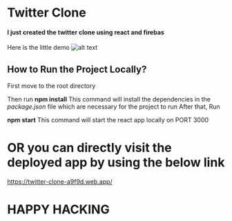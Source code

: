 # Twitter Clone
#### I just created the twitter clone using react and firebas
Here is the little demo
![alt text](https://github.com/AsnanAshfaq/twitter-clone/blob/master/Twitter-Clone.gif?raw=true)



## How to Run the Project Locally?
First move to the root directory 

Then run 
**npm install**
This command will install the dependencies in the *package.json* file which are necessary for the project to run
After that, Run 

**npm start**
This command will start the react app locally on PORT 3000

# OR you can directly visit the deployed app by using the below link
https://twitter-clone-a9f9d.web.app/
# HAPPY HACKING
